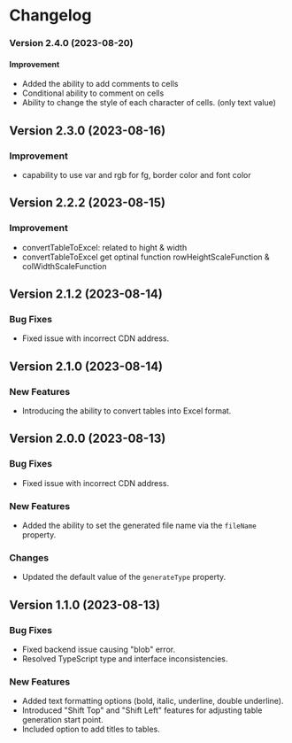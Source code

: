 # Changelog

### Version 2.4.0 (2023-08-20)

#### Improvement

- Added the ability to add comments to cells
- Conditional ability to comment on cells
- Ability to change the style of each character of cells. (only text value)

## Version 2.3.0 (2023-08-16)

### Improvement

- capability to use var and rgb for fg, border color and font color

## Version 2.2.2 (2023-08-15)

### Improvement

- convertTableToExcel: related to hight & width
- convertTableToExcel get optinal function rowHeightScaleFunction & colWidthScaleFunction

## Version 2.1.2 (2023-08-14)

### Bug Fixes

-  Fixed issue with incorrect CDN address.

## Version 2.1.0 (2023-08-14)

### New Features

- Introducing the ability to convert tables into Excel format.

## Version 2.0.0 (2023-08-13)

### Bug Fixes

- Fixed issue with incorrect CDN address.

### New Features

- Added the ability to set the generated file name via the `fileName` property.

### Changes

- Updated the default value of the `generateType` property.

## Version 1.1.0 (2023-08-13)

### Bug Fixes

- Fixed backend issue causing "blob" error.
- Resolved TypeScript type and interface inconsistencies.

### New Features

- Added text formatting options (bold, italic, underline, double underline).
- Introduced "Shift Top" and "Shift Left" features for adjusting table generation start point.
- Included option to add titles to tables.

